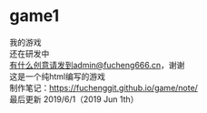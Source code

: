# game1
我的游戏
<br>
还在研发中
<br>
有什么创意请发到admin@fucheng666.cn，谢谢
<br>
这是一个纯html编写的游戏
<br>
制作笔记：https://fuchenggit.github.io/game/note/
<br>
最后更新 2019/6/1（2019 Jun 1th）
